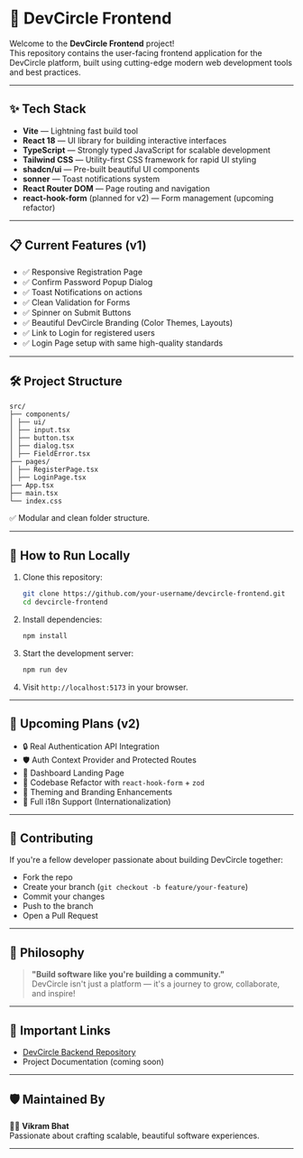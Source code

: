 # 🚀 DevCircle Frontend

Welcome to the **DevCircle Frontend** project!  
This repository contains the user-facing frontend application for the DevCircle platform, built using cutting-edge modern web development tools and best practices.

---

## ✨ Tech Stack

- **Vite** — Lightning fast build tool
- **React 18** — UI library for building interactive interfaces
- **TypeScript** — Strongly typed JavaScript for scalable development
- **Tailwind CSS** — Utility-first CSS framework for rapid UI styling
- **shadcn/ui** — Pre-built beautiful UI components
- **sonner** — Toast notifications system
- **React Router DOM** — Page routing and navigation
- **react-hook-form** (planned for v2) — Form management (upcoming refactor)

---

## 📋 Current Features (v1)

- ✅ Responsive Registration Page
- ✅ Confirm Password Popup Dialog
- ✅ Toast Notifications on actions
- ✅ Clean Validation for Forms
- ✅ Spinner on Submit Buttons
- ✅ Beautiful DevCircle Branding (Color Themes, Layouts)
- ✅ Link to Login for registered users
- ✅ Login Page setup with same high-quality standards

---

## 🛠️ Project Structure

```text
src/
├── components/
│ ├── ui/
│ ├── input.tsx
│ ├── button.tsx
│ ├── dialog.tsx
│ ├── FieldError.tsx
├── pages/
│ ├── RegisterPage.tsx
│ ├── LoginPage.tsx
├── App.tsx
├── main.tsx
└── index.css
```

✅ Modular and clean folder structure.

---

## 🚀 How to Run Locally

1. Clone this repository:

   ```bash
   git clone https://github.com/your-username/devcircle-frontend.git
   cd devcircle-frontend
   ```

2. Install dependencies:

   ```bash
   npm install
   ```

3. Start the development server:

   ```bash
   npm run dev
   ```

4. Visit `http://localhost:5173` in your browser.

---

## 📌 Upcoming Plans (v2)

- 🔒 Real Authentication API Integration
- 🛡️ Auth Context Provider and Protected Routes
- 🚀 Dashboard Landing Page
- 🧹 Codebase Refactor with `react-hook-form` + `zod`
- 🎨 Theming and Branding Enhancements
- 📜 Full i18n Support (Internationalization)

---

## 🤝 Contributing

If you're a fellow developer passionate about building DevCircle together:

- Fork the repo
- Create your branch (`git checkout -b feature/your-feature`)
- Commit your changes
- Push to the branch
- Open a Pull Request

---

## 🧠 Philosophy

> **"Build software like you're building a community."**  
> DevCircle isn't just a platform — it's a journey to grow, collaborate, and inspire!

---

## 🔗 Important Links

- [DevCircle Backend Repository](https://github.com/BailurVikramBhat/auth-service)
- Project Documentation (coming soon)

---

## 🛡️ Maintained By

👨‍💻 **Vikram Bhat**  
Passionate about crafting scalable, beautiful software experiences.

---
